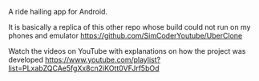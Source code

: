 A ride hailing app for Android. 

It is basically a replica of this other repo whose build could not run on my phones and emulator https://github.com/SimCoderYoutube/UberClone 

Watch the videos on YouTube with explanations on how the project was developed https://www.youtube.com/playlist?list=PLxabZQCAe5fgXx8cn2iKOtt0VFJrf5bOd
